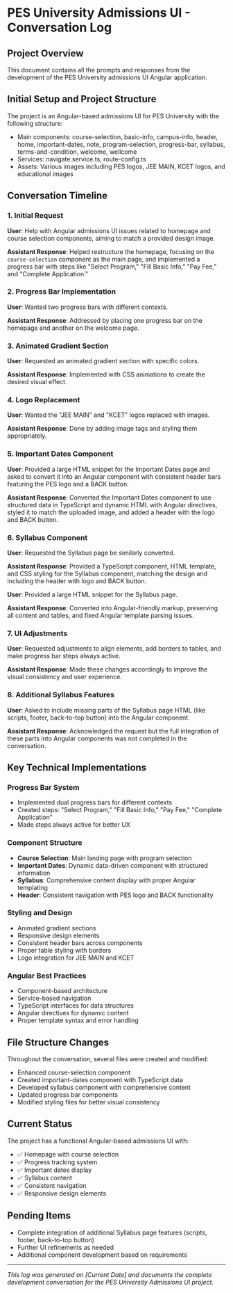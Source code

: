# PES University Admissions UI - Conversation Log

## Project Overview
This document contains all the prompts and responses from the development of the PES University admissions UI Angular application.

## Initial Setup and Project Structure
The project is an Angular-based admissions UI for PES University with the following structure:
- Main components: course-selection, basic-info, campus-info, header, home, important-dates, note, program-selection, progress-bar, syllabus, terms-and-condition, welcome, wellcome
- Services: navigate.service.ts, route-config.ts
- Assets: Various images including PES logos, JEE MAIN, KCET logos, and educational images

## Conversation Timeline

### 1. Initial Request
**User**: Help with Angular admissions UI issues related to homepage and course selection components, aiming to match a provided design image.

**Assistant Response**: Helped restructure the homepage, focusing on the `course-selection` component as the main page, and implemented a progress bar with steps like "Select Program," "Fill Basic Info," "Pay Fee," and "Complete Application."

### 2. Progress Bar Implementation
**User**: Wanted two progress bars with different contexts.

**Assistant Response**: Addressed by placing one progress bar on the homepage and another on the welcome page.

### 3. Animated Gradient Section
**User**: Requested an animated gradient section with specific colors.

**Assistant Response**: Implemented with CSS animations to create the desired visual effect.

### 4. Logo Replacement
**User**: Wanted the "JEE MAIN" and "KCET" logos replaced with images.

**Assistant Response**: Done by adding image tags and styling them appropriately.

### 5. Important Dates Component
**User**: Provided a large HTML snippet for the Important Dates page and asked to convert it into an Angular component with consistent header bars featuring the PES logo and a BACK button.

**Assistant Response**: Converted the Important Dates component to use structured data in TypeScript and dynamic HTML with Angular directives, styled it to match the uploaded image, and added a header with the logo and BACK button.

### 6. Syllabus Component
**User**: Requested the Syllabus page be similarly converted.

**Assistant Response**: Provided a TypeScript component, HTML template, and CSS styling for the Syllabus component, matching the design and including the header with logo and BACK button.

**User**: Provided a large HTML snippet for the Syllabus page.

**Assistant Response**: Converted into Angular-friendly markup, preserving all content and tables, and fixed Angular template parsing issues.

### 7. UI Adjustments
**User**: Requested adjustments to align elements, add borders to tables, and make progress bar steps always active.

**Assistant Response**: Made these changes accordingly to improve the visual consistency and user experience.

### 8. Additional Syllabus Features
**User**: Asked to include missing parts of the Syllabus page HTML (like scripts, footer, back-to-top button) into the Angular component.

**Assistant Response**: Acknowledged the request but the full integration of these parts into Angular components was not completed in the conversation.

## Key Technical Implementations

### Progress Bar System
- Implemented dual progress bars for different contexts
- Created steps: "Select Program," "Fill Basic Info," "Pay Fee," "Complete Application"
- Made steps always active for better UX

### Component Structure
- **Course Selection**: Main landing page with program selection
- **Important Dates**: Dynamic data-driven component with structured information
- **Syllabus**: Comprehensive content display with proper Angular templating
- **Header**: Consistent navigation with PES logo and BACK functionality

### Styling and Design
- Animated gradient sections
- Responsive design elements
- Consistent header bars across components
- Proper table styling with borders
- Logo integration for JEE MAIN and KCET

### Angular Best Practices
- Component-based architecture
- Service-based navigation
- TypeScript interfaces for data structures
- Angular directives for dynamic content
- Proper template syntax and error handling

## File Structure Changes
Throughout the conversation, several files were created and modified:
- Enhanced course-selection component
- Created important-dates component with TypeScript data
- Developed syllabus component with comprehensive content
- Updated progress bar components
- Modified styling files for better visual consistency

## Current Status
The project has a functional Angular-based admissions UI with:
- ✅ Homepage with course selection
- ✅ Progress tracking system
- ✅ Important dates display
- ✅ Syllabus content
- ✅ Consistent navigation
- ✅ Responsive design elements

## Pending Items
- Complete integration of additional Syllabus page features (scripts, footer, back-to-top button)
- Further UI refinements as needed
- Additional component development based on requirements

---
*This log was generated on [Current Date] and documents the complete development conversation for the PES University Admissions UI project.* 
